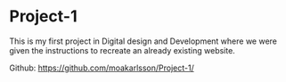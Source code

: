# Project-1
This is my first project in Digital design and Development where we were given the instructions to recreate an already existing website.

Github: https://github.com/moakarlsson/Project-1/ 
